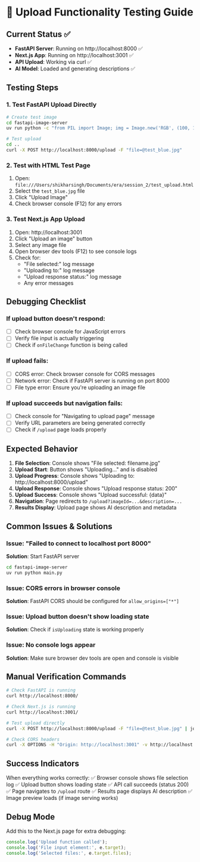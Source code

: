 # 🧪 Upload Functionality Testing Guide

## Current Status ✅

- **FastAPI Server**: Running on http://localhost:8000 ✅
- **Next.js App**: Running on http://localhost:3001 ✅
- **API Upload**: Working via curl ✅
- **AI Model**: Loaded and generating descriptions ✅

## Testing Steps

### 1. Test FastAPI Upload Directly

```bash
# Create test image
cd fastapi-image-server
uv run python -c "from PIL import Image; img = Image.new('RGB', (100, 100), color='blue'); img.save('../test_blue.jpg')"

# Test upload
cd ..
curl -X POST http://localhost:8000/upload -F "file=@test_blue.jpg"
```

### 2. Test with HTML Test Page

1. Open: `file:///Users/shikharsingh/Documents/era/session_2/test_upload.html`
2. Select the `test_blue.jpg` file
3. Click "Upload Image"
4. Check browser console (F12) for any errors

### 3. Test Next.js App Upload

1. Open: http://localhost:3001
2. Click "Upload an image" button
3. Select any image file
4. Open browser dev tools (F12) to see console logs
5. Check for:
   - "File selected:" log message
   - "Uploading to:" log message
   - "Upload response status:" log message
   - Any error messages

## Debugging Checklist

### If upload button doesn't respond:

- [ ] Check browser console for JavaScript errors
- [ ] Verify file input is actually triggering
- [ ] Check if `onFileChange` function is being called

### If upload fails:

- [ ] CORS error: Check browser console for CORS messages
- [ ] Network error: Check if FastAPI server is running on port 8000
- [ ] File type error: Ensure you're uploading an image file

### If upload succeeds but navigation fails:

- [ ] Check console for "Navigating to upload page" message
- [ ] Verify URL parameters are being generated correctly
- [ ] Check if `/upload` page loads properly

## Expected Behavior

1. **File Selection**: Console shows "File selected: filename.jpg"
2. **Upload Start**: Button shows "Uploading..." and is disabled
3. **Upload Progress**: Console shows "Uploading to: http://localhost:8000/upload"
4. **Upload Response**: Console shows "Upload response status: 200"
5. **Upload Success**: Console shows "Upload successful: {data}"
6. **Navigation**: Page redirects to `/upload?imageId=...&description=...`
7. **Results Display**: Upload page shows AI description and metadata

## Common Issues & Solutions

### Issue: "Failed to connect to localhost port 8000"

**Solution**: Start FastAPI server

```bash
cd fastapi-image-server
uv run python main.py
```

### Issue: CORS errors in browser console

**Solution**: FastAPI CORS should be configured for `allow_origins=["*"]`

### Issue: Upload button doesn't show loading state

**Solution**: Check if `isUploading` state is working properly

### Issue: No console logs appear

**Solution**: Make sure browser dev tools are open and console is visible

## Manual Verification Commands

```bash
# Check FastAPI is running
curl http://localhost:8000/

# Check Next.js is running
curl http://localhost:3001/

# Test upload directly
curl -X POST http://localhost:8000/upload -F "file=@test_blue.jpg" | jq

# Check CORS headers
curl -X OPTIONS -H "Origin: http://localhost:3001" -v http://localhost:8000/upload
```

## Success Indicators

When everything works correctly:
✅ Browser console shows file selection log
✅ Upload button shows loading state
✅ API call succeeds (status 200)
✅ Page navigates to `/upload` route
✅ Results page displays AI description
✅ Image preview loads (if image serving works)

## Debug Mode

Add this to the Next.js page for extra debugging:

```javascript
console.log('Upload function called');
console.log('File input element:', e.target);
console.log('Selected files:', e.target.files);
```
